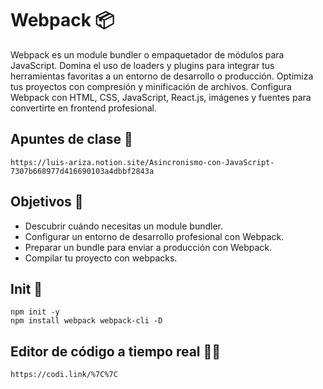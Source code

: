 # Webpack 	:package:
Webpack es un module bundler o empaquetador de módulos para JavaScript. Domina el uso de loaders y plugins para integrar tus herramientas favoritas a un entorno de desarrollo o producción. Optimiza tus proyectos con compresión y minificación de archivos. Configura Webpack con HTML, CSS, JavaScript, React.js, imágenes y fuentes para convertirte en frontend profesional.

## Apuntes de clase :green_book:
    https://luis-ariza.notion.site/Asincronismo-con-JavaScript-7307b668977d416690103a4dbbf2843a


## Objetivos :rocket:
 
* Descubrir cuándo necesitas un module bundler.
* Configurar un entorno de desarrollo profesional con Webpack.
* Preparar un bundle para enviar a producción con Webpack.
* Compilar tu proyecto con webpacks.

## Init :beginner:
    npm init -y
    npm install webpack webpack-cli -D

## Editor de código a tiempo real :man_technologist:
    https://codi.link/%7C%7C
